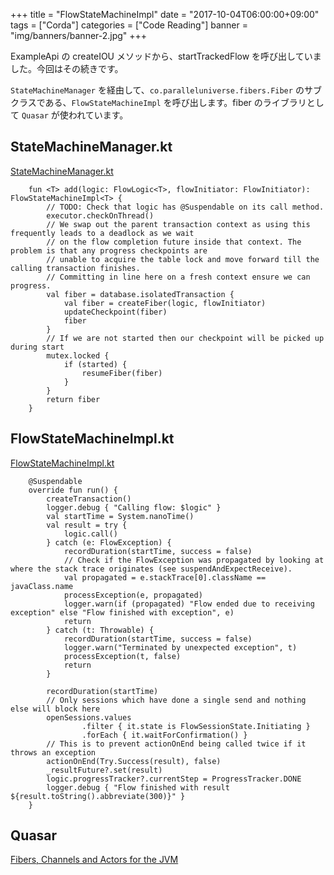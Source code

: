 +++
title = "FlowStateMachineImpl"
date = "2017-10-04T06:00:00+09:00"
tags = ["Corda"]
categories = ["Code Reading"]
banner = "img/banners/banner-2.jpg"
+++

ExampleApi の createIOU メソッドから、startTrackedFlow を呼び出していました。今回はその続きです。

<!--more-->

`StateMachineManager` を経由して、`co.paralleluniverse.fibers.Fiber` のサブクラスである、`FlowStateMachineImpl` を呼び出します。fiber のライブラリとして `Quasar` が使われています。


## StateMachineManager.kt
[StateMachineManager.kt](https://github.com/corda/corda/blob/release-M14.0/node/src/main/kotlin/net/corda/node/services/statemachine/StateMachineManager.kt)
```
    fun <T> add(logic: FlowLogic<T>, flowInitiator: FlowInitiator): FlowStateMachineImpl<T> {
        // TODO: Check that logic has @Suspendable on its call method.
        executor.checkOnThread()
        // We swap out the parent transaction context as using this frequently leads to a deadlock as we wait
        // on the flow completion future inside that context. The problem is that any progress checkpoints are
        // unable to acquire the table lock and move forward till the calling transaction finishes.
        // Committing in line here on a fresh context ensure we can progress.
        val fiber = database.isolatedTransaction {
            val fiber = createFiber(logic, flowInitiator)
            updateCheckpoint(fiber)
            fiber
        }
        // If we are not started then our checkpoint will be picked up during start
        mutex.locked {
            if (started) {
                resumeFiber(fiber)
            }
        }
        return fiber
    }
```

## FlowStateMachineImpl.kt
[FlowStateMachineImpl.kt](https://github.com/corda/corda/blob/release-M14.0/node/src/main/kotlin/net/corda/node/services/statemachine/FlowStateMachineImpl.kt)
```
    @Suspendable
    override fun run() {
        createTransaction()
        logger.debug { "Calling flow: $logic" }
        val startTime = System.nanoTime()
        val result = try {
            logic.call()
        } catch (e: FlowException) {
            recordDuration(startTime, success = false)
            // Check if the FlowException was propagated by looking at where the stack trace originates (see suspendAndExpectReceive).
            val propagated = e.stackTrace[0].className == javaClass.name
            processException(e, propagated)
            logger.warn(if (propagated) "Flow ended due to receiving exception" else "Flow finished with exception", e)
            return
        } catch (t: Throwable) {
            recordDuration(startTime, success = false)
            logger.warn("Terminated by unexpected exception", t)
            processException(t, false)
            return
        }

        recordDuration(startTime)
        // Only sessions which have done a single send and nothing else will block here
        openSessions.values
                .filter { it.state is FlowSessionState.Initiating }
                .forEach { it.waitForConfirmation() }
        // This is to prevent actionOnEnd being called twice if it throws an exception
        actionOnEnd(Try.Success(result), false)
        _resultFuture?.set(result)
        logic.progressTracker?.currentStep = ProgressTracker.DONE
        logger.debug { "Flow finished with result ${result.toString().abbreviate(300)}" }
    }
```

## Quasar
[Fibers, Channels and Actors for the JVM](http://docs.paralleluniverse.co/quasar/)
